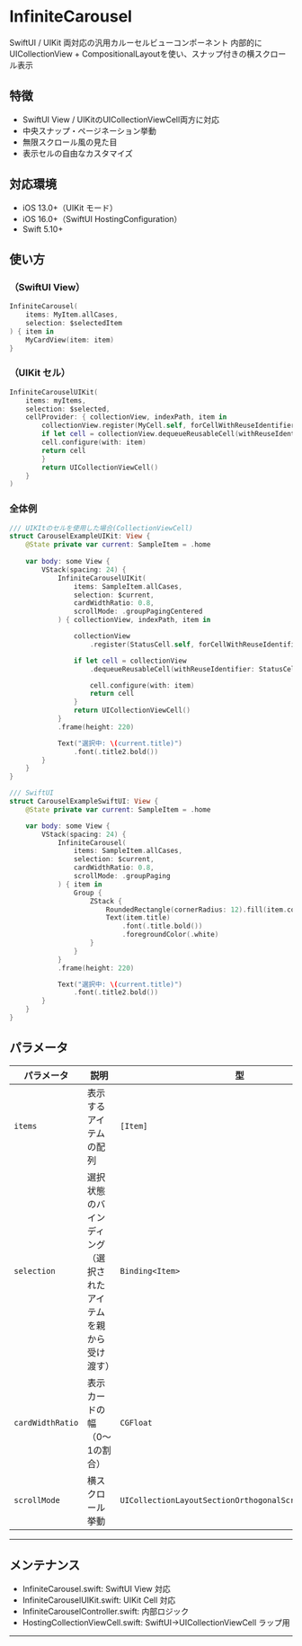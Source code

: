 # InfiniteCarousel

SwiftUI / UIKit 両対応の汎用カルーセルビューコンポーネント
内部的にUICollectionView + CompositionalLayoutを使い、スナップ付きの横スクロール表示

## 特徴

- SwiftUI View / UIKitのUICollectionViewCell両方に対応
- 中央スナップ・ページネーション挙動
- 無限スクロール風の見た目
- 表示セルの自由なカスタマイズ

## 対応環境

- iOS 13.0+（UIKit モード）
- iOS 16.0+（SwiftUI HostingConfiguration）
- Swift 5.10+

## 使い方
### （SwiftUI View）
```swift
InfiniteCarousel(
    items: MyItem.allCases,
    selection: $selectedItem
) { item in
    MyCardView(item: item)
}
````


### （UIKit セル）
```swift
InfiniteCarouselUIKit(
    items: myItems,
    selection: $selected,
    cellProvider: { collectionView, indexPath, item in
        collectionView.register(MyCell.self, forCellWithReuseIdentifier: "MyCell")
        if let cell = collectionView.dequeueReusableCell(withReuseIdentifier: "MyCell", for: indexPath) as? MyCell {
        cell.configure(with: item)
        return cell
        }
        return UICollectionViewCell()
    }
)
```

### 全体例
```swift
/// UIKItのセルを使用した場合(CollectionViewCell)
struct CarouselExampleUIKit: View {
    @State private var current: SampleItem = .home
    
    var body: some View {
        VStack(spacing: 24) {
            InfiniteCarouselUIKit(
                items: SampleItem.allCases,
                selection: $current,
                cardWidthRatio: 0.8,
                scrollMode: .groupPagingCentered
            ) { collectionView, indexPath, item in

                collectionView
                    .register(StatusCell.self, forCellWithReuseIdentifier: StatusCell.reuseID)

                if let cell = collectionView
                    .dequeueReusableCell(withReuseIdentifier: StatusCell.reuseID,for: indexPath) as? StatusCell {

                    cell.configure(with: item)
                    return cell
                }
                return UICollectionViewCell()
            }
            .frame(height: 220)

            Text("選択中: \(current.title)")
                .font(.title2.bold())
        }
    }
}

/// SwiftUI
struct CarouselExampleSwiftUI: View {
    @State private var current: SampleItem = .home

    var body: some View {
        VStack(spacing: 24) {
            InfiniteCarousel(
                items: SampleItem.allCases,
                selection: $current,
                cardWidthRatio: 0.8,
                scrollMode: .groupPaging
            ) { item in
                Group {
                    ZStack {
                        RoundedRectangle(cornerRadius: 12).fill(item.color)
                        Text(item.title)
                            .font(.title.bold())
                            .foregroundColor(.white)
                    }
                }
            }
            .frame(height: 220)

            Text("選択中: \(current.title)")
                .font(.title2.bold())
        }
    }
}

```



## パラメータ

| パラメータ            | 説明                              | 型                                                      | デフォルト                  | 使用例                                                       |
| ---------------- | ------------------------------- | ------------------------------------------------------ | ---------------------- | --------------------------------------------------------- |
| `items`          | 表示するアイテムの配列                     | `[Item]`                                               | -                      | `MyEnum.allCases`（※`MyEnum: CaseIterable`）                |
| `selection`      | 選択状態のバインディング（選択されたアイテムを親から受け渡す） | `Binding<Item>`                                        | -                      | `$selectedItem`（`@State var selectedItem: MyEnum = .foo`） |
| `cardWidthRatio` | 表示カードの幅（0〜1の割合）                 | `CGFloat`                                              | `0.75`                 | `0.8` → 幅80%になる                                           |
| `scrollMode`     | 横スクロール挙動                        | `UICollectionLayoutSectionOrthogonalScrollingBehavior` | `.groupPagingCentered` | `.paging` `.continuous` など                                |


---

## メンテナンス

* InfiniteCarousel.swift: SwiftUI View 対応
* InfiniteCarouselUIKit.swift: UIKit Cell 対応
* InfiniteCarouselController.swift: 内部ロジック
* HostingCollectionViewCell.swift: SwiftUI→UICollectionViewCell ラップ用

---
